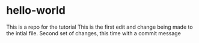 # hello-world
This is a repo for the tutorial
This is the first edit and change being made to the intial file.
Second set of changes, this time with a commit message
